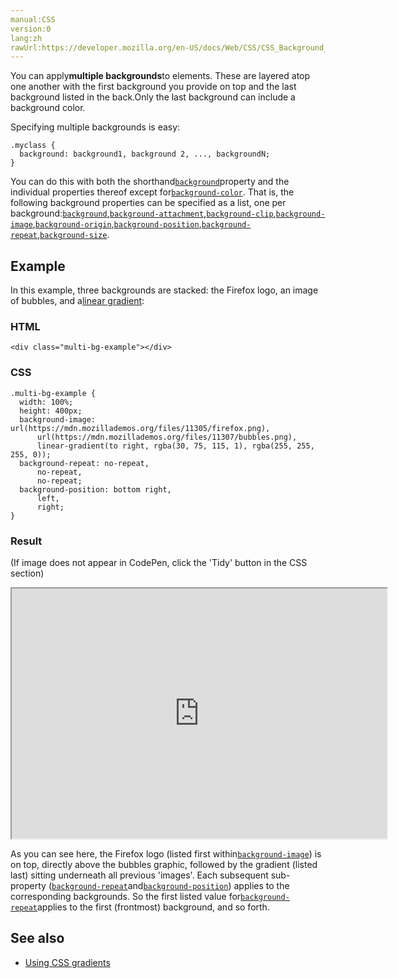 ```yaml
---
manual:CSS
version:0
lang:zh
rawUrl:https://developer.mozilla.org/en-US/docs/Web/CSS/CSS_Background_and_Borders/Using_CSS_multiple_backgrounds
---
```






You can apply**multiple backgrounds**to elements. These are layered atop one another with the first background you provide on top and the last background listed in the back.Only the last background can include a background color.



Specifying multiple backgrounds is easy:


```
.myclass {
  background: background1, background 2, ..., backgroundN;
}
```


You can do this with both the shorthand[`background`](%28694 "The background CSS property lets you adjust all background style options at once, including color, image, origin and size, repeat method, and other features.")property and the individual properties thereof except for[`background-color`](%29451 "The background-color CSS property sets the background color of an element."). That is, the following background properties can be specified as a list, one per background:[`background`](%28694 "The background CSS property lets you adjust all background style options at once, including color, image, origin and size, repeat method, and other features."),[`background-attachment`](%33763 "If a background-image is specified, the background-attachment CSS property determines whether that image's position is fixed within the viewport, or scrolls along with its containing block."),[`background-clip`](%32976 "The background-clip CSS property specifies if an element's background, whether a <color> or an <image>, extends underneath its border."),[`background-image`](%29452 "The background-image CSS property sets one or more background images on an element."),[`background-origin`](%32977 "The background-origin CSS property sets the background positioning area, i.e., the origin position of an image specified using the background-image property."),[`background-position`](%30971 "The background-position CSS property sets the initial position, relative to the background position layer defined by background-origin, for each defined background image."),[`background-repeat`](%29243 "The background-repeat CSS property defines how background images are repeated. A background image can be repeated along the horizontal axis, the vertical axis, both axes, or not repeated at all."),[`background-size`](%32979 "The background-size CSS property specifies the size of an element's background image. The image can be left to its natural size, stretched to a new size, or constrained to fit the available space while preserving its intrinsic proportions.").


## Example<a name="Example"></a>


In this example, three backgrounds are stacked: the Firefox logo, an image of bubbles, and a[linear gradient](%33477 ""):


### HTML<a name="HTML"></a>

```
<div class="multi-bg-example"></div>
```

### CSS<a name="CSS"></a>

```
.multi-bg-example {
  width: 100%;
  height: 400px;
  background-image: url(https://mdn.mozillademos.org/files/11305/firefox.png),
      url(https://mdn.mozillademos.org/files/11307/bubbles.png),
      linear-gradient(to right, rgba(30, 75, 115, 1), rgba(255, 255, 255, 0));
  background-repeat: no-repeat,
      no-repeat,
      no-repeat;
  background-position: bottom right,
      left,
      right;
}
```

### Result<a name="Result"></a>


(If image does not appear in CodePen, click the &#39;Tidy&#39; button in the CSS section)



<iframe src='https://mdn.mozillademos.org/en-US/docs/Web/CSS/CSS_Backgrounds_and_Borders/Using_multiple_backgrounds$samples/Example?revision=1351951' width='600' height='400'></iframe>




As you can see here, the Firefox logo (listed first within[`background-image`](%29452 "The background-image CSS property sets one or more background images on an element.")) is on top, directly above the bubbles graphic, followed by the gradient (listed last) sitting underneath all previous &#39;images&#39;. Each subsequent sub-property ([`background-repeat`](%29243 "The background-repeat CSS property defines how background images are repeated. A background image can be repeated along the horizontal axis, the vertical axis, both axes, or not repeated at all.")and[`background-position`](%30971 "The background-position CSS property sets the initial position, relative to the background position layer defined by background-origin, for each defined background image.")) applies to the corresponding backgrounds. So the first listed value for[`background-repeat`](%29243 "The background-repeat CSS property defines how background images are repeated. A background image can be repeated along the horizontal axis, the vertical axis, both axes, or not repeated at all.")applies to the first (frontmost) background, and so forth.


## See also<a name="See_also"></a>

* [Using CSS gradients](%28613 "en/Using gradients")



